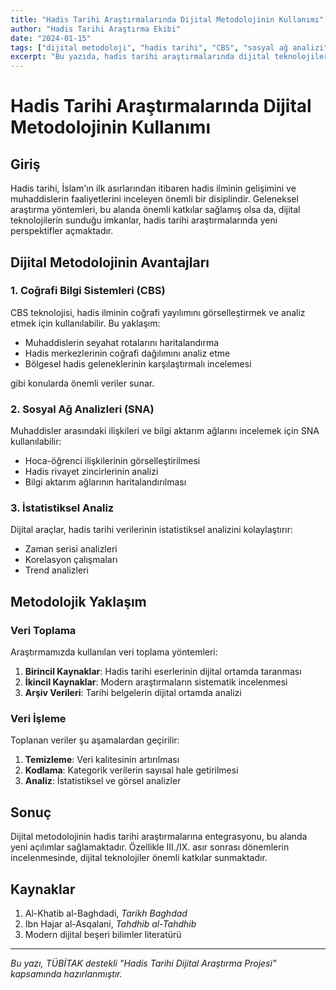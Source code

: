 ```yaml
---
title: "Hadis Tarihi Araştırmalarında Dijital Metodolojinin Kullanımı"
author: "Hadis Tarihi Araştırma Ekibi"
date: "2024-01-15"
tags: ["dijital metodoloji", "hadis tarihi", "CBS", "sosyal ağ analizi"]
excerpt: "Bu yazıda, hadis tarihi araştırmalarında dijital teknolojilerin kullanımı ve bu alanda yeni açılımlar ele alınmaktadır."
---
```


# Hadis Tarihi Araştırmalarında Dijital Metodolojinin Kullanımı

## Giriş

Hadis tarihi, İslam'ın ilk asırlarından itibaren hadis ilminin gelişimini ve muhaddislerin faaliyetlerini inceleyen önemli bir disiplindir. Geleneksel araştırma yöntemleri, bu alanda önemli katkılar sağlamış olsa da, dijital teknolojilerin sunduğu imkanlar, hadis tarihi araştırmalarında yeni perspektifler açmaktadır.

## Dijital Metodolojinin Avantajları

### 1. Coğrafi Bilgi Sistemleri (CBS)

CBS teknolojisi, hadis ilminin coğrafi yayılımını görselleştirmek ve analiz etmek için kullanılabilir. Bu yaklaşım:

- Muhaddislerin seyahat rotalarını haritalandırma
- Hadis merkezlerinin coğrafi dağılımını analiz etme
- Bölgesel hadis geleneklerinin karşılaştırmalı incelemesi

gibi konularda önemli veriler sunar.

### 2. Sosyal Ağ Analizleri (SNA)

Muhaddisler arasındaki ilişkileri ve bilgi aktarım ağlarını incelemek için SNA kullanılabilir:

- Hoca-öğrenci ilişkilerinin görselleştirilmesi
- Hadis rivayet zincirlerinin analizi
- Bilgi aktarım ağlarının haritalandırılması

### 3. İstatistiksel Analiz

Dijital araçlar, hadis tarihi verilerinin istatistiksel analizini kolaylaştırır:

- Zaman serisi analizleri
- Korelasyon çalışmaları
- Trend analizleri

## Metodolojik Yaklaşım

### Veri Toplama

Araştırmamızda kullanılan veri toplama yöntemleri:

1. **Birincil Kaynaklar**: Hadis tarihi eserlerinin dijital ortamda taranması
2. **İkincil Kaynaklar**: Modern araştırmaların sistematik incelenmesi
3. **Arşiv Verileri**: Tarihi belgelerin dijital ortamda analizi

### Veri İşleme

Toplanan veriler şu aşamalardan geçirilir:

1. **Temizleme**: Veri kalitesinin artırılması
2. **Kodlama**: Kategorik verilerin sayısal hale getirilmesi
3. **Analiz**: İstatistiksel ve görsel analizler

## Sonuç

Dijital metodolojinin hadis tarihi araştırmalarına entegrasyonu, bu alanda yeni açılımlar sağlamaktadır. Özellikle III./IX. asır sonrası dönemlerin incelenmesinde, dijital teknolojiler önemli katkılar sunmaktadır.

## Kaynaklar

1. Al-Khatib al-Baghdadi, *Tarikh Baghdad*
2. Ibn Hajar al-Asqalani, *Tahdhib al-Tahdhib*
3. Modern dijital beşeri bilimler literatürü

---

*Bu yazı, TÜBİTAK destekli "Hadis Tarihi Dijital Araştırma Projesi" kapsamında hazırlanmıştır.*
